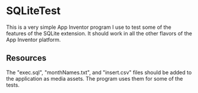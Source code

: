 # SQLiteTest

This is a very simple App Inventor program I use to test some of the features of the SQLite extension.
It should work in all the other flavors of the App Inventor platform.

## Resources

The "exec.sql", "monthNames.txt", and "insert.csv" files should be added to the application as media assets.
The program uses them for some of the tests.
